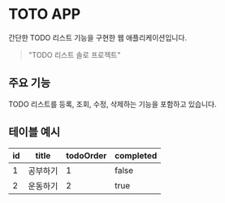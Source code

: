 # TOTO APP

간단한 TODO 리스트 기능을 구현한 웹 애플리케이션입니다.
> "TODO 리스트  솔로 프로젝트"

## 주요 기능

TODO 리스트를 등록, 조회, 수정, 삭제하는 기능을 포함하고 있습니다.

## 테이블 예시

| id | title | todoOrder | completed |
|----|-------|-----------|-----------|
|1|공부하기|1|false|
|2|운동하기|2|true|


